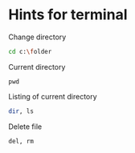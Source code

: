 # Hints for terminal

Change directory
```sh
cd c:\folder
```

Current directory
```shell
pwd
```

Listing of current directory
```sh
dir, ls
```

Delete file
```sh
del, rm
```

